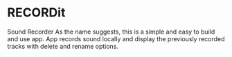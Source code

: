 # RECORDit
Sound Recorder
As the name suggests, this is a simple and easy to build and use app. App records sound locally and display the previously recorded tracks with delete and rename options.
